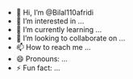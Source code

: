 - 👋 Hi, I’m @Bilal110afridi
- 👀 I’m interested in ...
- 🌱 I’m currently learning ...
- 💞️ I’m looking to collaborate on ...
- 📫 How to reach me ...
- 😄 Pronouns: ...
- ⚡ Fun fact: ...

<!---
Bilal110afridi/Bilal110afridi is a ✨ special ✨ repository because its `README.md` (this file) appears on your GitHub profile.
You can click the Preview link to take a look at your changes.
--->
